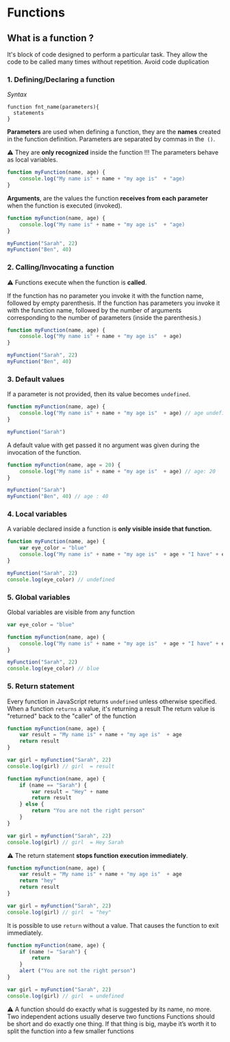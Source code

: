 <!--Tags=["functions"]--->

# Functions

## What is a function ?

It's block of code designed to perform a particular task.
They allow the code to be called many times without repetition.
Avoid code duplication

### 1. Defining/Declaring a function

*Syntax*
```
function fnt_name(parameters){
  statements
}
```

**Parameters** are used when defining a function, they are the **names** created in the function definition. 
Parameters are separated by commas in the` ()`.  

:warning: They are **only recognized** inside the function !!! The parameters behave as local variables.

```javascript
function myFunction(name, age) {
    console.log("My name is" + name + "my age is"  + "age)
}
```

**Arguments**, are the values the function **receives from each parameter** when the function is executed (invoked). 

```javascript
function myFunction(name, age) {
    console.log("My name is" + name + "my age is"  + "age)
}

myFunction("Sarah", 22)
myFunction("Ben", 40)
```

### 2. Calling/Invocating a function

:warning: Functions execute when the function is **called**. 

If the function has no parameter you invoke it with the function name, followed by empty  parenthesis.
If the function has parameters you invoke it with the function name, followed by the number of arguments corresponding to the number of parameters (inside the parenthesis.)

```javascript
function myFunction(name, age) {
    console.log("My name is" + name + "my age is"  + age)
}

myFunction("Sarah", 22)
myFunction("Ben", 40)
```
### 3. Default values
If a parameter is not provided, then its value becomes `undefined`.

```javascript
function myFunction(name, age) {
    console.log("My name is" + name + "my age is"  + age) // age undefined 
}

myFunction("Sarah")
```

A default value with get passed it no argument was given during the invocation of the function. 

```javascript
function myFunction(name, age = 20) {
    console.log("My name is" + name + "my age is"  + age) // age: 20
}

myFunction("Sarah")
myFunction("Ben", 40) // age : 40
```

### 4. Local variables

A variable declared inside a function is **only visible inside that function.**
```javascript
function myFunction(name, age) {
    var eye_color = "blue"
    console.log("My name is" + name + "my age is"  + age + "I have" + eye_color + "eyes")
}

myFunction("Sarah", 22)
console.log(eye_color) // undefined
```

### 5. Global variables
Global variables are visible from any function

```javascript
var eye_color = "blue"

function myFunction(name, age) {
    console.log("My name is" + name + "my age is"  + age + "I have" + eye_color + "eyes")
}

myFunction("Sarah", 22)
console.log(eye_color) // blue
```

### 5. Return statement 

Every function in JavaScript returns `undefined` unless otherwise specified.
When a function `returns` a value, it's returning a result  The return value is "returned" back to the "caller" of the function

```javascript
function myFunction(name, age) {
    var result = "My name is" + name + "my age is"  + age 
    return result 
}

var girl = myFunction("Sarah", 22)
console.log(girl) // girl  = result 
```

```javascript
function myFunction(name, age) {
    if (name == "Sarah") {
        var result = "Hey" + name 
        return result 
    } else {
        return "You are not the right person"
    }
}

var girl = myFunction("Sarah", 22)
console.log(girl) // girl  = Hey Sarah
```

:warning: The return statement **stops function execution immediately**.

```javascript
function myFunction(name, age) {
    var result = "My name is" + name + "my age is"  + age 
    return "hey"
    return result 
}

var girl = myFunction("Sarah", 22)
console.log(girl) // girl  = "hey"
```

It is possible to use `return` without a value. That causes the function to exit immediately.

```javascript
function myFunction(name, age) {
    if (name != "Sarah") {
        return
    } 
    alert ("You are not the right person")
}

var girl = myFunction("Sarah", 22)
console.log(girl) // girl  = undefined
```


:warning:  A function should do exactly what is suggested by its name, no more. Two independent actions usually deserve two functions 
Functions should be short and do exactly one thing. If that thing is big, maybe it’s worth it to split the function into a few smaller functions
